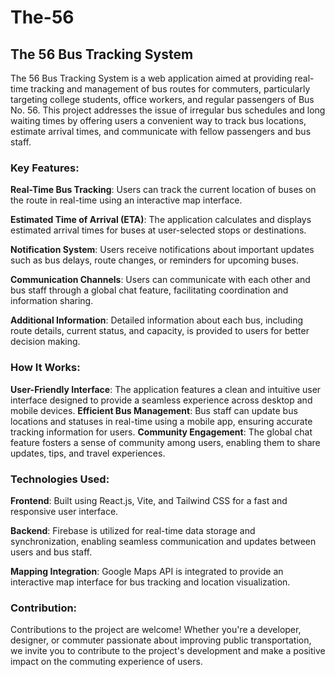 # The-56
## **The 56 Bus Tracking System**
The 56 Bus Tracking System is a web application aimed at providing real-time tracking and management of bus routes for commuters, particularly targeting college students, office workers, and regular passengers of Bus No. 56. This project addresses the issue of irregular bus schedules and long waiting times by offering users a convenient way to track bus locations, estimate arrival times, and communicate with fellow passengers and bus staff.


### **Key Features:**
**Real-Time Bus Tracking**: Users can track the current location of buses on the route in real-time using an interactive map interface.

**Estimated Time of Arrival (ETA)**: The application calculates and displays estimated arrival times for buses at user-selected stops or destinations.

**Notification System**: Users receive notifications about important updates such as bus delays, route changes, or reminders for upcoming buses.

**Communication Channels**: Users can communicate with each other and bus staff through a global chat feature, facilitating coordination and information sharing.

**Additional Information**: Detailed information about each bus, including route details, current status, and capacity, is provided to users for better decision making.


### **How It Works:**
**User-Friendly Interface**: The application features a clean and intuitive user interface designed to provide a seamless experience across desktop and mobile devices.
**Efficient Bus Management**: Bus staff can update bus locations and statuses in real-time using a mobile app, ensuring accurate tracking information for users.
**Community Engagement**: The global chat feature fosters a sense of community among users, enabling them to share updates, tips, and travel experiences.


### **Technologies Used:**
**Frontend**: Built using React.js, Vite, and Tailwind CSS for a fast and responsive user interface.

**Backend**: Firebase is utilized for real-time data storage and synchronization, enabling seamless communication and updates between users and bus staff.

**Mapping Integration**: Google Maps API is integrated to provide an interactive map interface for bus tracking and location visualization.


### **Contribution:**
Contributions to the project are welcome! Whether you're a developer, designer, or commuter passionate about improving public transportation, we invite you to contribute to the project's development and make a positive impact on the commuting experience of users.
